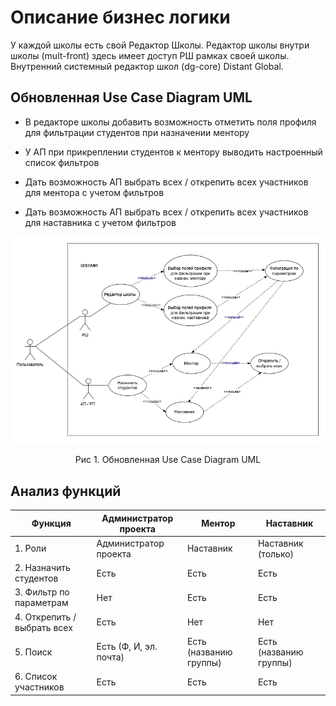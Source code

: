 #  Описание бизнес логики
У каждой школы есть свой Редактор Школы. Редактор школы внутри школы (mult-front) здесь имеет доступ РШ рамках своей школы. Внутренний системный редактор школ (dg-core) Distant Global.

## Обновленная Use Case Diagram UML

* В редакторе школы добавить возможность отметить поля профиля для фильтрации студентов при назначении ментору

* У АП при прикреплении студентов к ментору выводить настроенный список фильтров

* Дать возможность АП выбрать всех / открепить всех участников для ментора с учетом фильтров

* Дать возможность АП выбрать всех / открепить всех участников для наставника с учетом фильтров

![Обновленная диаграмма UML](https://github.com/EVTrukhina/practicum_Y/blob/main/ВИ%20фильтрация.png)
<p align="center">Рис 1. Обновленная Use Case Diagram UML </p>

## Анализ функций

| Функция                        | Администратор проекта | Ментор | Наставник |
| ------------------------------ | ----------------------- | -------- | --------- |
| 1. Роли                       | Администратор проекта | Наставник | Наставник (только) |
| 2. Назначить студентов       | Есть                    | Есть     | Есть      |
| 3. Фильтр по параметрам      | Нет                     | Есть     | Есть      |
| 4. Открепить / выбрать всех | Есть                    | Нет      | Нет       |
| 5. Поиск                       | Есть (Ф, И, эл. почта)  | Есть (названию группы) | Есть (названию группы) |
| 6. Список участников            | Есть                    | Есть     | Есть      |

